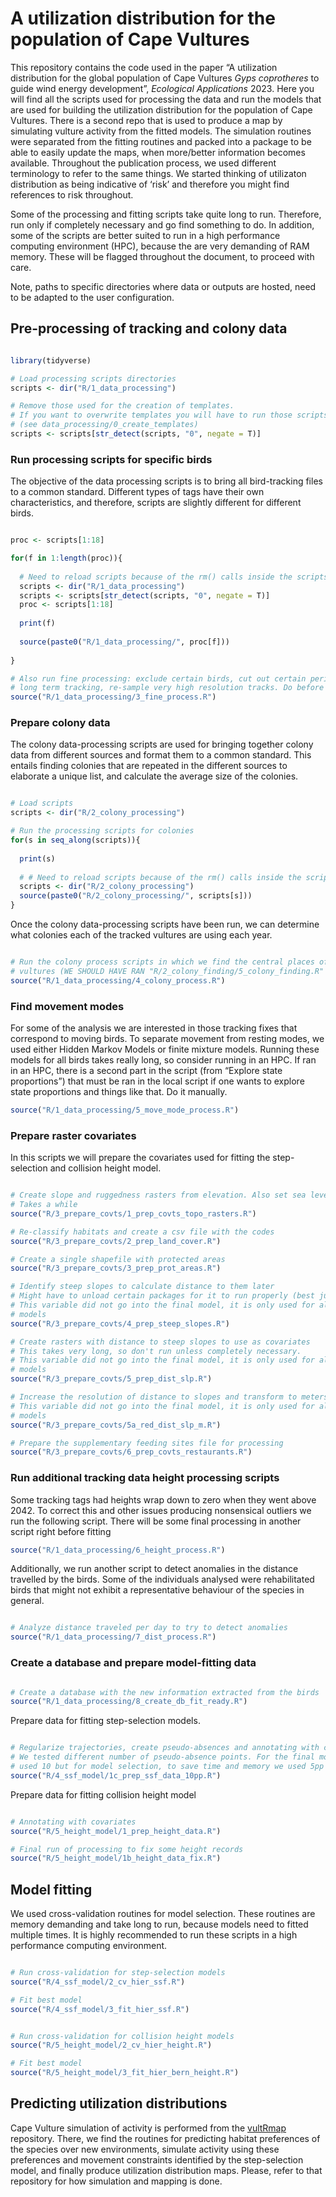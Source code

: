 
<!-- README.md is generated from README.Rmd. Please edit that file -->

# A utilization distribution for the population of Cape Vultures

<!-- badges: start -->
<!-- badges: end -->

This repository contains the code used in the paper “A utilization
distribution for the global population of Cape Vultures *Gyps
coprotheres* to guide wind energy development”, *Ecological
Applications* 2023. Here you will find all the scripts used for
processing the data and run the models that are used for building the
utilization distribution for the population of Cape Vultures. There is a
second repo that is used to produce a map by simulating vulture activity
from the fitted models. The simulation routines were separated from the
fitting routines and packed into a package to be able to easily update
the maps, when more/better information becomes available. Throughout the
publication process, we used different terminology to refer to the same
things. We started thinking of utilizaton distribution as being
indicative of ‘risk’ and therefore you might find references to risk
throughout.

Some of the processing and fitting scripts take quite long to run.
Therefore, run only if completely necessary and go find something to do.
In addition, some of the scripts are better suited to run in a high
performance computing environment (HPC), because the are very demanding
of RAM memory. These will be flagged throughout the document, to proceed
with care.

Note, paths to specific directories where data or outputs are hosted,
need to be adapted to the user configuration.

## Pre-processing of tracking and colony data

``` r

library(tidyverse)

# Load processing scripts directories
scripts <- dir("R/1_data_processing")

# Remove those used for the creation of templates.
# If you want to overwrite templates you will have to run those scripts directly
# (see data_processing/0_create_templates)
scripts <- scripts[str_detect(scripts, "0", negate = T)]
```

### Run processing scripts for specific birds

The objective of the data processing scripts is to bring all
bird-tracking files to a common standard. Different types of tags have
their own characteristics, and therefore, scripts are slightly different
for different birds.

``` r

proc <- scripts[1:18]

for(f in 1:length(proc)){
  
  # Need to reload scripts because of the rm() calls inside the scripts
  scripts <- dir("R/1_data_processing")
  scripts <- scripts[str_detect(scripts, "0", negate = T)]
  proc <- scripts[1:18]
  
  print(f)
  
  source(paste0("R/1_data_processing/", proc[f]))
  
}

# Also run fine processing: exclude certain birds, cut out certain periods, change ages for
# long term tracking, re-sample very high resolution tracks. Do before any colony processing
source("R/1_data_processing/3_fine_process.R")
```

### Prepare colony data

The colony data-processing scripts are used for bringing together colony
data from different sources and format them to a common standard. This
entails finding colonies that are repeated in the different sources to
elaborate a unique list, and calculate the average size of the colonies.

``` r

# Load scripts
scripts <- dir("R/2_colony_processing")

# Run the processing scripts for colonies
for(s in seq_along(scripts)){
  
  print(s)
  
  # # Need to reload scripts because of the rm() calls inside the scripts
  scripts <- dir("R/2_colony_processing")
  source(paste0("R/2_colony_processing/", scripts[s]))
}
```

Once the colony data-processing scripts have been run, we can determine
what colonies each of the tracked vultures are using each year.

``` r

# Run the colony process scripts in which we find the central places of the 
# vultures (WE SHOULD HAVE RAN "R/2_colony_finding/5_colony_finding.R" ALREADY)
source("R/1_data_processing/4_colony_process.R")
```

### Find movement modes

For some of the analysis we are interested in those tracking fixes that
correspond to moving birds. To separate movement from resting modes, we
used either Hidden Markov Models or finite mixture models. Running these
models for all birds takes really long, so consider running in an HPC.
If ran in an HPC, there is a second part in the script (from “Explore
state proportions”) that must be ran in the local script if one wants to
explore state proportions and things like that. Do it manually.

``` r
source("R/1_data_processing/5_move_mode_process.R")
```

### Prepare raster covariates

In this scripts we will prepare the covariates used for fitting the
step-selection and collision height model.

``` r

# Create slope and ruggedness rasters from elevation. Also set sea level = 0
# Takes a while
source("R/3_prepare_covts/1_prep_covts_topo_rasters.R")

# Re-classify habitats and create a csv file with the codes
source("R/3_prepare_covts/2_prep_land_cover.R")

# Create a single shapefile with protected areas
source("R/3_prepare_covts/3_prep_prot_areas.R")

# Identify steep slopes to calculate distance to them later
# Might have to unload certain packages for it to run properly (best just re-start R)
# This variable did not go into the final model, it is only used for alternative
# models
source("R/3_prepare_covts/4_prep_steep_slopes.R")

# Create rasters with distance to steep slopes to use as covariates
# This takes very long, so don't run unless completely necessary.
# This variable did not go into the final model, it is only used for alternative
# models
source("R/3_prepare_covts/5_prep_dist_slp.R")

# Increase the resolution of distance to slopes and transform to meters.
# This variable did not go into the final model, it is only used for alternative
# models
source("R/3_prepare_covts/5a_red_dist_slp_m.R")

# Prepare the supplementary feeding sites file for processing
source("R/3_prepare_covts/6_prep_covts_restaurants.R")
```

### Run additional tracking data height processing scripts

Some tracking tags had heights wrap down to zero when they went above
2042. To correct this and other issues producing nonsensical outliers we
run the following script. There will be some final processing in another
script right before fitting

``` r
source("R/1_data_processing/6_height_process.R")
```

Additionally, we run another script to detect anomalies in the distance
travelled by the birds. Some of the individuals analysed were
rehabilitated birds that might not exhibit a representative behaviour of
the species in general.

``` r

# Analyze distance traveled per day to try to detect anomalies
source("R/1_data_processing/7_dist_process.R")
```

### Create a database and prepare model-fitting data

``` r

# Create a database with the new information extracted from the birds
source("R/1_data_processing/8_create_db_fit_ready.R")
```

Prepare data for fitting step-selection models.

``` r

# Regularize trajectories, create pseudo-absences and annotating with covariates
# We tested different number of pseudo-absence points. For the final model we
# used 10 but for model selection, to save time and memory we used 5pp
source("R/4_ssf_model/1c_prep_ssf_data_10pp.R")
```

Prepare data for fitting collision height model

``` r

# Annotating with covariates
source("R/5_height_model/1_prep_height_data.R")

# Final run of processing to fix some height records
source("R/5_height_model/1b_height_data_fix.R")
```

## Model fitting

We used cross-validation routines for model selection. These routines
are memory demanding and take long to run, because models need to fitted
multiple times. It is highly recommended to run these scripts in a high
performance computing environment.

``` r

# Run cross-validation for step-selection models
source("R/4_ssf_model/2_cv_hier_ssf.R")

# Fit best model
source("R/4_ssf_model/3_fit_hier_ssf.R")
```

``` r

# Run cross-validation for collision height models
source("R/5_height_model/2_cv_hier_height.R")

# Fit best model
source("R/5_height_model/3_fit_hier_bern_height.R")
```

## Predicting utilization distributions

Cape Vulture simulation of activity is performed from the
[vultRmap](https://github.com/patchcervan/vultRmap) repository. There,
we find the routines for predicting habitat preferences of the species
over new environments, simulate activity using these preferences and
movement constraints identified by the step-selection model, and finally
produce utilization distribution maps. Please, refer to that repository
for how simulation and mapping is done.
